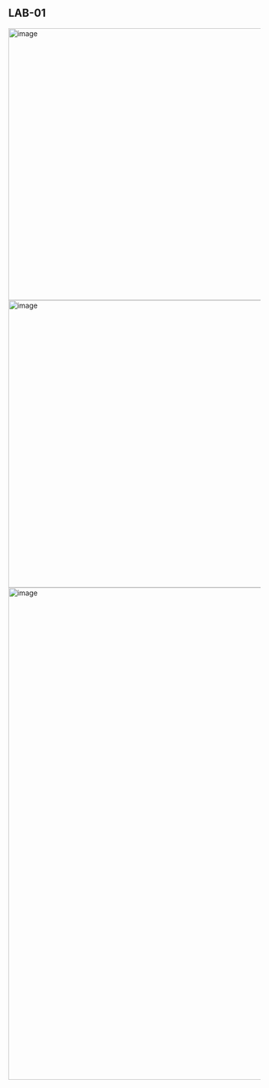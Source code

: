 ## LAB-01

<img width="1919" height="543" alt="image" src="https://github.com/user-attachments/assets/5fea69a9-bfc4-4a97-964b-505be49c7845" />

<img width="1919" height="574" alt="image" src="https://github.com/user-attachments/assets/6d27e872-0003-4b7b-904c-24c689b2abce" />

<img width="1919" height="983" alt="image" src="https://github.com/user-attachments/assets/50dd45a5-8328-4a85-963b-766bd3ce37cb" />
